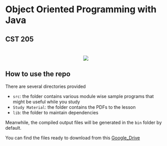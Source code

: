 # Object Oriented Programming with Java
## CST 205
<h1 align="center">
  <a href="https://git.io/typing-svg">
    <img src="https://readme-typing-svg.herokuapp.com/?lines=Hola+Peeps!😁; Hope+you+are+doing+well...&left=true&size=30">
  </a>
</h1>



## How to use the repo

There are several directories provided

- `src`: the folder contains various module wise sample programs that might be useful while you study
- `Study Material`: the folder contains the PDFs to the lesson
- `lib`: the folder to maintain dependencies

Meanwhile, the compiled output files will be generated in the `bin` folder by default.

You can find the files ready to download from this [Google_Drive](https://drive.google.com/drive/folders/1dofQwsP3exdD2-V3K9TDnejXpUF3uWTs?usp=sharing)

